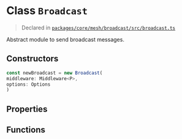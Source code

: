 # Class `Broadcast`
> Declared in [`packages/core/mesh/broadcast/src/broadcast.ts`](https://github.com/dxos/protocols/blob/main/packages/core/mesh/broadcast/src/broadcast.ts#L72)

Abstract module to send broadcast messages.

## Constructors
```ts
const newBroadcast = new Broadcast(
middleware: Middleware<P>,
options: Options
)
```

## Properties

## Functions
